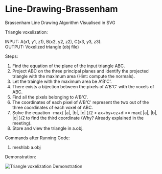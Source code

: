 # Line-Drawing-Brassenham
Brassenham Line Drawing Algorithm Visualised in SVG

Triangle voxelization:  

INPUT: A(x1, y1, z1), B(x2, y2, z2), C(x3, y3, z3).  
OUTPUT: Voxelized triangle (obj file)

Steps:
1) Find the equation of the plane of the input triangle ABC.
2) Project ABC on the three principal planes and identify the projected
triangle with the maximum area (Hint: compute the normals).
3) Let the traingle with the maximum area be A'B'C'.
4) There exists a bijection between the pixels of A'B'C' with the voxels of ABC.
5) Find all the pixels belonging to A'B'C'.
6) The coordinates of each pixel of A'B'C' represent the two out of the three
coordinates of each voxel of ABC.
7) Solve the equation -max{ |a|, |b|, |c| }/2 < ax+by+cz+d <= max{ |a|, |b|, |c| }/2
to find the third coordinate (Why? Already explained in the meeting).
8) Store and view the triangle in a.obj.

Commands after Running Code:
1) meshlab a.obj

Demonstration:  
  
![Triangle voxelization Demonstration](https://github.com/AbhJ/Line-Drawing-Brassenham/blob/master/Plane%20Drawing/Triangle%20Voxelization/demoTriangleVoxelisation.gif?raw=true)
